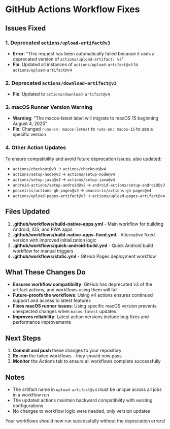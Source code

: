 # GitHub Actions Workflow Fixes

## Issues Fixed

### 1. Deprecated `actions/upload-artifact@v3`
- **Error**: "This request has been automatically failed because it uses a deprecated version of `actions/upload-artifact: v3`"
- **Fix**: Updated all instances of `actions/upload-artifact@v3` to `actions/upload-artifact@v4`

### 2. Deprecated `actions/download-artifact@v3`
- **Fix**: Updated to `actions/download-artifact@v4`

### 3. macOS Runner Version Warning
- **Warning**: "The macos-latest label will migrate to macOS 15 beginning August 4, 2025"
- **Fix**: Changed `runs-on: macos-latest` to `runs-on: macos-15` to use a specific version

### 4. Other Action Updates
To ensure compatibility and avoid future deprecation issues, also updated:
- `actions/checkout@v3` → `actions/checkout@v4`
- `actions/setup-node@v3` → `actions/setup-node@v4`
- `actions/setup-java@v3` → `actions/setup-java@v4`
- `android-actions/setup-android@v2` → `android-actions/setup-android@v3`
- `peaceiris/actions-gh-pages@v3` → `peaceiris/actions-gh-pages@v4`
- `actions/upload-pages-artifact@v3` → `actions/upload-pages-artifact@v4`

## Files Updated

1. **.github/workflows/build-native-apps.yml** - Main workflow for building Android, iOS, and PWA apps
2. **.github/workflows/build-native-apps-fixed.yml** - Alternative fixed version with improved initialization logic
3. **.github/workflows/quick-android-build.yml** - Quick Android build workflow for manual triggers
4. **.github/workflows/static.yml** - GitHub Pages deployment workflow

## What These Changes Do

- **Ensures workflow compatibility**: GitHub has deprecated v3 of the artifact actions, and workflows using them will fail
- **Future-proofs the workflows**: Using v4 actions ensures continued support and access to latest features
- **Fixes macOS runner issues**: Using specific macOS version prevents unexpected changes when `macos-latest` updates
- **Improves reliability**: Latest action versions include bug fixes and performance improvements

## Next Steps

1. **Commit and push** these changes to your repository
2. **Re-run** the failed workflows - they should now pass
3. **Monitor** the Actions tab to ensure all workflows complete successfully

## Notes

- The artifact name in `upload-artifact@v4` must be unique across all jobs in a workflow run
- The updated actions maintain backward compatibility with existing configurations
- No changes to workflow logic were needed, only version updates

Your workflows should now run successfully without the deprecation errors!